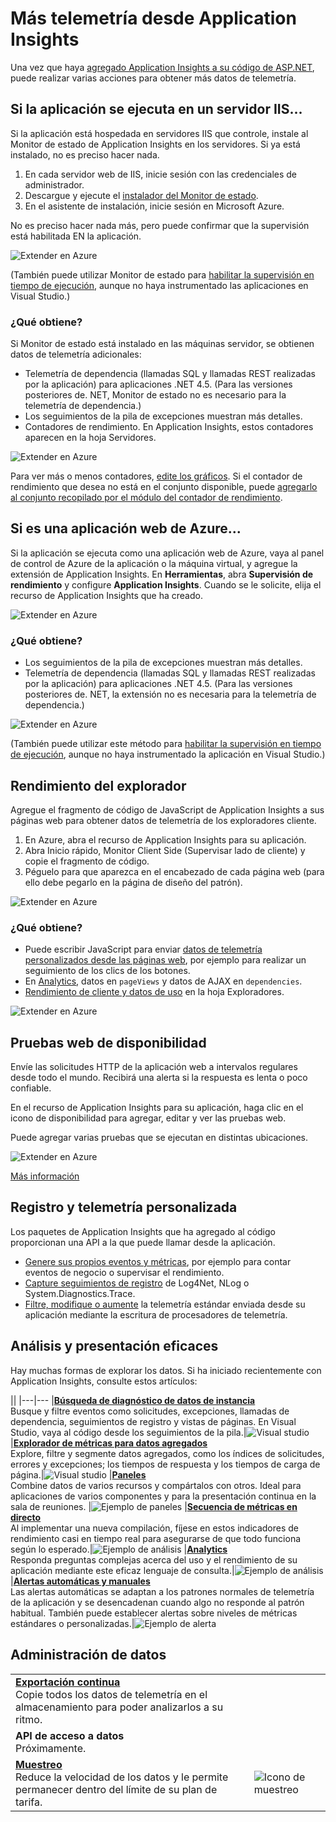 <properties 
	pageTitle="Uso más completo de Application Insights" 
	description="Aquí se presentan algunas características que puede explorar una vez que sepa utilizar Application Insights." 
	services="application-insights" 
    documentationCenter=".net"
	authors="alancameronwills" 
	manager="douge"/>

<tags 
	ms.service="application-insights" 
	ms.workload="tbd" 
	ms.tgt_pltfrm="ibiza" 
	ms.devlang="na" 
	ms.topic="article" 
	ms.date="08/10/2016" 
	ms.author="awills"/>

# Más telemetría desde Application Insights

Una vez que haya [agregado Application Insights a su código de ASP.NET](app-insights-asp-net.md), puede realizar varias acciones para obtener más datos de telemetría.

## Si la aplicación se ejecuta en un servidor IIS...

Si la aplicación está hospedada en servidores IIS que controle, instale al Monitor de estado de Application Insights en los servidores. Si ya está instalado, no es preciso hacer nada.

1. En cada servidor web de IIS, inicie sesión con las credenciales de administrador.
2. Descargue y ejecute el [instalador del Monitor de estado](http://go.microsoft.com/fwlink/?LinkId=506648).
3. En el asistente de instalación, inicie sesión en Microsoft Azure.

No es preciso hacer nada más, pero puede confirmar que la supervisión está habilitada EN la aplicación.

![Extender en Azure](./media/app-insights-asp-net-more/025.png)

(También puede utilizar Monitor de estado para [habilitar la supervisión en tiempo de ejecución](app-insights-monitor-performance-live-website-now.md), aunque no haya instrumentado las aplicaciones en Visual Studio.)

### ¿Qué obtiene?

Si Monitor de estado está instalado en las máquinas servidor, se obtienen datos de telemetría adicionales:

* Telemetría de dependencia (llamadas SQL y llamadas REST realizadas por la aplicación) para aplicaciones .NET 4.5. (Para las versiones posteriores de. NET, Monitor de estado no es necesario para la telemetría de dependencia.)
* Los seguimientos de la pila de excepciones muestran más detalles.
* Contadores de rendimiento. En Application Insights, estos contadores aparecen en la hoja Servidores.

![Extender en Azure](./media/app-insights-asp-net-more/070.png)

Para ver más o menos contadores, [edite los gráficos](app-insights-metrics-explorer.md). Si el contador de rendimiento que desea no está en el conjunto disponible, puede [agregarlo al conjunto recopilado por el módulo del contador de rendimiento](app-insights-web-monitor-performance.md#system-performance-counters).

## Si es una aplicación web de Azure...

Si la aplicación se ejecuta como una aplicación web de Azure, vaya al panel de control de Azure de la aplicación o la máquina virtual, y agregue la extensión de Application Insights. En **Herramientas**, abra **Supervisión de rendimiento** y configure **Application Insights**. Cuando se le solicite, elija el recurso de Application Insights que ha creado.

![Extender en Azure](./media/app-insights-asp-net-more/05-extend.png)

### ¿Qué obtiene?

* Los seguimientos de la pila de excepciones muestran más detalles.
* Telemetría de dependencia (llamadas SQL y llamadas REST realizadas por la aplicación) para aplicaciones .NET 4.5. (Para las versiones posteriores de. NET, la extensión no es necesaria para la telemetría de dependencia.)

![Extender en Azure](./media/app-insights-asp-net-more/080.png)

(También puede utilizar este método para [habilitar la supervisión en tiempo de ejecución](app-insights-monitor-performance-live-website-now.md), aunque no haya instrumentado la aplicación en Visual Studio.)


## Rendimiento del explorador

Agregue el fragmento de código de JavaScript de Application Insights a sus páginas web para obtener datos de telemetría de los exploradores cliente.

1. En Azure, abra el recurso de Application Insights para su aplicación.
2. Abra Inicio rápido, Monitor Client Side (Supervisar lado de cliente) y copie el fragmento de código.
3. Péguelo para que aparezca en el encabezado de cada página web (para ello debe pegarlo en la página de diseño del patrón).

![Extender en Azure](./media/app-insights-asp-net-more/100.png)

### ¿Qué obtiene?

* Puede escribir JavaScript para enviar [datos de telemetría personalizados desde las páginas web](app-insights-api-custom-events-metrics.md), por ejemplo para realizar un seguimiento de los clics de los botones.
* En [Analytics](app-insights-analytics.md), datos en `pageViews` y datos de AJAX en `dependencies`.
* [Rendimiento de cliente y datos de uso](app-insights-javascript.md) en la hoja Exploradores.

![Extender en Azure](./media/app-insights-asp-net-more/090.png)

## Pruebas web de disponibilidad

Envíe las solicitudes HTTP de la aplicación web a intervalos regulares desde todo el mundo. Recibirá una alerta si la respuesta es lenta o poco confiable.

En el recurso de Application Insights para su aplicación, haga clic en el icono de disponibilidad para agregar, editar y ver las pruebas web.

Puede agregar varias pruebas que se ejecutan en distintas ubicaciones.

![Extender en Azure](./media/app-insights-asp-net-more/110.png)

[Más información](app-insights-monitor-web-app-availability.md)

## Registro y telemetría personalizada

Los paquetes de Application Insights que ha agregado al código proporcionan una API a la que puede llamar desde la aplicación.

* [Genere sus propios eventos y métricas](app-insights-api-custom-events-metrics.md), por ejemplo para contar eventos de negocio o supervisar el rendimiento.
* [Capture seguimientos de registro](app-insights-asp-net-trace-logs.md) de Log4Net, NLog o System.Diagnostics.Trace.
* [Filtre, modifique o aumente](app-insights-api-filtering-sampling.md) la telemetría estándar enviada desde su aplicación mediante la escritura de procesadores de telemetría.


## Análisis y presentación eficaces

Hay muchas formas de explorar los datos. Si ha iniciado recientemente con Application Insights, consulte estos artículos:

||
|---|---
|[**Búsqueda de diagnóstico de datos de instancia**](app-insights-visual-studio.md)<br/>Busque y filtre eventos como solicitudes, excepciones, llamadas de dependencia, seguimientos de registro y vistas de páginas. En Visual Studio, vaya al código desde los seguimientos de la pila.|![Visual studio](./media/app-insights-asp-net/61.png)
|[**Explorador de métricas para datos agregados**](app-insights-metrics-explorer.md)<br/>Explore, filtre y segmente datos agregados, como los índices de solicitudes, errores y excepciones; los tiempos de respuesta y los tiempos de carga de página.|![Visual studio](./media/app-insights-asp-net-more/060.png)
|[**Paneles**](app-insights-dashboards.md#dashboards)<br/>Combine datos de varios recursos y compártalos con otros. Ideal para aplicaciones de varios componentes y para la presentación continua en la sala de reuniones. |![Ejemplo de paneles](./media/app-insights-asp-net/62.png)
|[**Secuencia de métricas en directo**](app-insights-metrics-explorer.md#live-metrics-stream)<br/>Al implementar una nueva compilación, fíjese en estos indicadores de rendimiento casi en tiempo real para asegurarse de que todo funciona según lo esperado.|![Ejemplo de análisis](./media/app-insights-asp-net-more/050.png)
|[**Analytics**](app-insights-analytics.md)<br/>Responda preguntas complejas acerca del uso y el rendimiento de su aplicación mediante este eficaz lenguaje de consulta.|![Ejemplo de análisis](./media/app-insights-asp-net-more/010.png)
|[**Alertas automáticas y manuales**](app-insights-alerts.md)<br/>Las alertas automáticas se adaptan a los patrones normales de telemetría de la aplicación y se desencadenan cuando algo no responde al patrón habitual. También puede establecer alertas sobre niveles de métricas estándares o personalizadas.|![Ejemplo de alerta](./media/app-insights-asp-net-more/020.png)

## Administración de datos

|||
|---|---|
|[**Exportación continua**](app-insights-export-telemetry.md)<br/>Copie todos los datos de telemetría en el almacenamiento para poder analizarlos a su ritmo.|
|**API de acceso a datos**<br/>Próximamente.|
|[**Muestreo**](app-insights-sampling.md)<br/>Reduce la velocidad de los datos y le permite permanecer dentro del límite de su plan de tarifa.|![Icono de muestreo](./media/app-insights-asp-net-more/030.png)

<!---HONumber=AcomDC_0810_2016-->